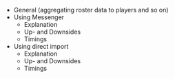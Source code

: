 - General (aggregating roster data to players and so on)
- Using Messenger
    - Explanation
    - Up- and Downsides
    - Timings
- Using direct import
    - Explanation
    - Up- and Downsides
    - Timings
